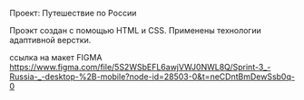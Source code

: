 Проект: Путешествие по России

Проэкт создан с помощью HTML и CSS.
Применены технологии адаптивной верстки.

ссылка на макет FIGMA 
https://www.figma.com/file/5S2WSbEFL6awjVWJ0NWL8Q/Sprint-3_-Russia-_-desktop-%2B-mobile?node-id=28503-0&t=neCDntBmDewSsb0q-0
